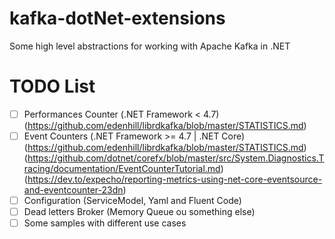 # kafka-dotNet-extensions
Some high level abstractions for working with Apache Kafka in .NET

# TODO List
- [ ] Performances Counter (.NET Framework < 4.7) (https://github.com/edenhill/librdkafka/blob/master/STATISTICS.md)
- [ ] Event Counters (.NET Framework >= 4.7 | .NET Core) (https://github.com/edenhill/librdkafka/blob/master/STATISTICS.md)
    (https://github.com/dotnet/corefx/blob/master/src/System.Diagnostics.Tracing/documentation/EventCounterTutorial.md)
    (https://dev.to/expecho/reporting-metrics-using-net-core-eventsource-and-eventcounter-23dn)
- [ ] Configuration (ServiceModel, Yaml and Fluent Code)
- [ ] Dead letters Broker (Memory Queue ou something else)
- [ ] Some samples with different use cases